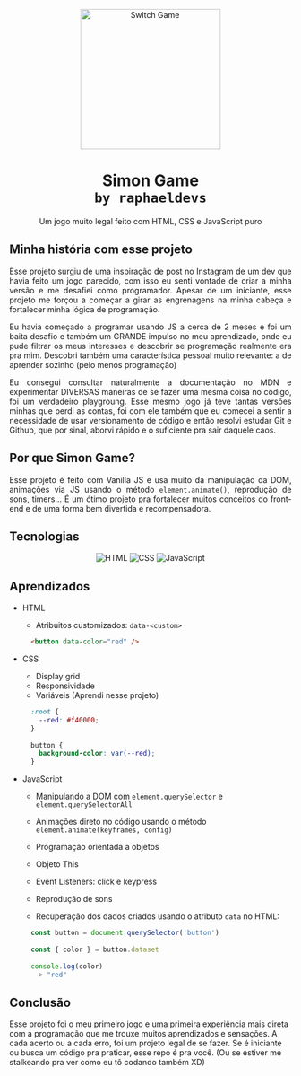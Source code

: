 <p align="center">
  <img alt="Switch Game" src="simon-game.png" width="250px">
</p>

<h1 align="center">
  Simon Game <br>
  <code>by raphaeldevs</code>
</h1>

<p align="center">
  Um jogo muito legal feito com HTML, CSS e JavaScript puro
</p>

## Minha história com esse projeto

<p align="justify">Esse projeto surgiu de uma inspiração de post no Instagram de um dev que havia feito um jogo parecido, com isso eu senti vontade de criar a minha versão e me desafiei como programador. Apesar de um iniciante, esse projeto me forçou a começar a girar as engrenagens na minha cabeça e fortalecer minha lógica de programação.</p>

<p align="justify">Eu havia começado a programar usando JS a cerca de 2 meses e foi um baita desafio e também um GRANDE impulso no meu aprendizado, onde eu pude filtrar os meus interesses e descobrir se programação realmente era pra mim. Descobri também uma característica pessoal muito relevante: a de aprender sozinho (pelo menos programação)</p>

<p align="justify">Eu consegui consultar naturalmente a documentação no MDN e experimentar DIVERSAS maneiras de se fazer uma mesma coisa no código, foi um verdadeiro playgroung. Esse mesmo jogo já teve tantas versões minhas que perdi as contas, foi com ele também que eu comecei a sentir a necessidade de usar versionamento de código e então resolvi estudar Git e Github, que por sinal, aborvi rápido e o suficiente pra sair daquele caos.</p>

## Por que Simon Game?

<p align="justify">
Esse projeto é feito com Vanilla JS e usa muito da manipulação da DOM, animações via JS usando o método <code>element.animate()</code>, reprodução de sons, timers... É um ótimo projeto pra fortalecer muitos conceitos do front-end e de uma forma bem divertida e recompensadora.

## Tecnologias
    
<p align="center">

  <img src="https://img.shields.io/badge/HTML-%237159c1?style=badge&logo=html5" alt="HTML">

  <img src="https://img.shields.io/badge/CSS-%237159c1?style=badge&logo=css3" alt="CSS">

  <img src="https://img.shields.io/badge/JavaScript-%237159c1?style=badge&logo=javascript" alt="JavaScript">

</p>

## Aprendizados


* HTML
  * Atribuitos customizados: `data-<custom>`
  ```html 
    <button data-color="red" />
  ```

* CSS
  * Display grid
  * Responsividade
  * Variáveis (Aprendi nesse projeto)
  ```css
    :root {
      --red: #f40000;
    }
    
    button {
      background-color: var(--red);
    }
  ```
  
* JavaScript
  * Manipulando a DOM com `element.querySelector` e `element.querySelectorAll`

  * Animações direto no código usando o método `element.animate(keyframes, config)`

  * Programação orientada a objetos

  * Objeto This

  * Event Listeners: click e keypress

  * Reprodução de sons
  
  * Recuperação dos dados criados usando o atributo `data` no HTML:
  ```javascript
    const button = document.querySelector('button')
    
    const { color } = button.dataset
    
    console.log(color)
      > "red"
  ```


## Conclusão

Esse projeto foi o meu primeiro jogo e uma primeira experiência mais direta com a programação que me trouxe muitos aprendizados e sensações. A cada acerto ou a cada erro, foi um projeto legal de se fazer. Se é iniciante ou busca um código pra praticar, esse repo é pra você. (Ou se estiver me stalkeando pra ver como eu tô codando também XD)
